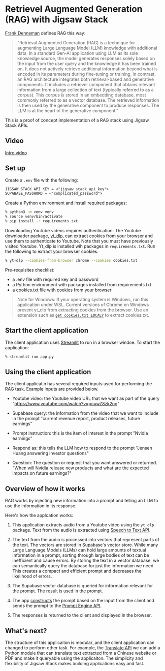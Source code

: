 # Retrievel Augmented Generation (RAG) with Jigsaw Stack

[Frank Denneman](https://www.linkedin.com/pulse/rag-architecture-deep-dive-frank-denneman-4lple/) defines RAG this way:

> "Retrieval Augmented Generation (RAG) is a technique for augmenting Large Language Model (LLM) knowledge with additional data. In a standard Gen-AI application using LLM as its sole knowledge source, the model generates responses solely based on the input from the user query and the knowledge it has been trained on. It does not actively retrieve additional information beyond what is encoded in its parameters during fine-tuning or training. In contrast, an RAG architecture integrates both retrieval-based and generative components. It includes a retriever component that obtains relevant information from a large collection of text (typically referred to as a corpus). This corpus is stored in an embedding database, most commonly referred to as a vector database. The retrieved information is then used by the generative component to produce responses. The LLM is at the heart of the generative component."

This is a proof of concept implementation of a RAG stack using Jigsaw Stack APIs. 

## Video

[Intro video](https://youtu.be/rcQSrwwHHps)

## Set up

Create a `.env` file with the following:

```txt
JIGSAW_STACK_API_KEY = <"jigsaw_stack_api_key">
SUPABASE_PASSWORD = <"complicated_password">
```

Create a Python environment and install required packages:

```zsh
% python3 -m venv venv
% source venv/bin/activate
% pip install -r requirements.txt
```

Downloading Youtube videos requires authentication. The Youtube downloader package, [yt_dlp](https://pypi.org/project/yt-dlp/), can extract cookies from your browser and use them to authenticate to Youtube. Note that you must have previously visited Youtube. Yt_dlp is installed wih packages in `requirements.txt`. Run the following to extract your browser cookies.

```zsh
% yt-dlp --cookies-from-browser chrome --cookies cookies.txt
```

Pre-requisites checklist:
- a .env file with required key and password
- a Python environment with packages installed from requirements.txt
- a cookies.txt file with cookies from your browser 

> Note for Windows: If your operating system is Windows, run this application under WSL. Current versions of Chrome on Windows prevent yt_dlp from extracting cookies from the browser. Use an extension such as [`get cookies.txt LOCALY`](https://chromewebstore.google.com/detail/get-cookiestxt-locally/cclelndahbckbenkjhflpdbgdldlbecc?hl=en) to extract cookies.txt.

## Start the client application

The client application uses [Streamlit](https://streamlit.io/) to run in a browser windoe. To start the application:

```zsh
% streamlit run app.py
```

## Using the client application

The client applicatin has several required inputs used for performing the RAG task. Example inputs are provided below.

- Youtube video: the Youtube video URL that we want as part of the query
    "https://www.youtube.com/watch?v=pcuwZ8zk2ng"

- Supabase query: the information from the video that we want to include in the prompt
    "current revenue report, product releases, future earnings"

- Prompt instruction: this is the item of interest in the prompt
    "Nvidia earnings"

- Respond as: this tells the LLM how to respond to the prompt
    "Jensen Huang answering investor questions"

- Question: The question or request that you want answered or returned.
    "When will Nvidia release new products and what are the expected impacts on future earnings?"

## Overview of how it works

RAG works by injecting new information into a prompt and telling an LLM to use the information in its response.

Here's how the applcation works:

1. This application extracts audio from a Youtube video using the `yt_dlp` package.  Text from the audio is extracted using [Speech to Text API](https://docs.jigsawstack.com/api-reference/ai/speech-to-text).

2. The text from the audio is processed into vectors that represent parts of the text. The vectors are stored in Supabase's vector store. While many Large Language Models (LLMs) can hold large amounts of textual information in a prompt, sorting through large bodies of text can be inefficient and cause errors. By storing the text in a vector database, we can semantically query the database for just the information we need. This creates a compact and efficient prompt and decreases the likelihood of errors.

3. The Supabase vector database is queried for information relevant for the prompt. The result is used in the prompt.

4. The app [constructs](https://docs.jigsawstack.com/api-reference/prompt-engine/create) the prompt based on the input from the client and sends the prompt to the [Prompt Engine API](https://docs.jigsawstack.com/api-reference/prompt-engine/run).

5. The responses is returned to the client and displayed in the browser.

## What's next?

The structure of this applicaiton is modular¸ and the client application can changed to perform other task. For example, the [Translate API](https://docs.jigsawstack.com/api-reference/ai/translate) we can add a Python module that can translate text extracted from a Chinese website or PDF and make it queryable using the applicaiton. The simplicity and flexibility of Jigsaw Stack makes building applications easy and fast.
